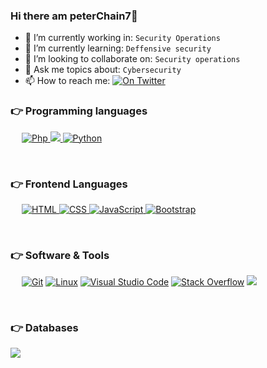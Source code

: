 ### Hi there  am peterChain7👋

<!--
**peterchain7/peterchain7** is a ✨ _special_ ✨ repository because its `README.md` (this file) appears on your GitHub profile.
-->

- 🔭 I’m currently working in:  `Security Operations`
- 🌱 I’m currently learning: `Deffensive security`
- 👯 I’m looking to collaborate on: `Security operations`
- 💬 Ask me topics about: `Cybersecurity `
- 📫 How to reach me: <a href="https://twitter.com/peterChain7" target="_blank"> 
    <img alt="On Twitter" src="https://img.shields.io/badge/TWITTER-%23007396.svg?logo=TWITTER&logoColor=blue">
  </a>
<!-- - 😄 Pronouns: ... -->
<!-- - ⚡ Fun fact: Learning
 -->

### 👉 Programming languages 

<p align="left"> 
  &emsp; 
 
  <a href="https://www.java.com" target="_blank"> 
    <img alt="Php" src="https://img.shields.io/badge/php-%23007396.svg?logo=php&logoColor=blue">
  </a>
  
 <a href="https://www.gnu.org/software/bash/" target="_blank">
  <img src="https://img.shields.io/badge/Bash-681c64.svg?logo=gnubash&logoColor=orange"/>
  </a>

   <a href="https://www.python.org" target="_blank">
    <img alt="Python" src="https://img.shields.io/badge/Python%20-%2314354C.svg?logo=python&logoColor=blue">
  </a>
</p>

<br>

### 👉 Frontend Languages 
<p align="left"> 
  &emsp; 
  <a href="https://www.w3.org/html/" target="_blank"> 
   <img alt="HTML" src="https://img.shields.io/badge/HTML5%20-%23E34F26.svg?logo=html5&logoColor=white">
  </a>   
  
  <a href="https://www.w3schools.com/css/" target="_blank">
    <img alt="CSS" src="https://img.shields.io/badge/CSS%20-%231572B6.svg?logo=css3&logoColor=white">
  </a> 

   <a href="https://developer.mozilla.org/en-US/docs/Web/JavaScript" target="_blank"> 
     <img alt="JavaScript" src="https://img.shields.io/badge/JavaScript%20-%23F7DF1E.svg?logo=javascript&logoColor=black">
   </a>

  <a href="https://getbootstrap.com" target="_blank"> 
    <img alt="Bootstrap" src="https://img.shields.io/badge/Bootstrap-%23563D7C.svg?style=flat&logo=bootstrap&logoColor=white"/>
  </a>
</p>
<br>

### 👉 Software & Tools
<p>
  &emsp;
    <a href="#"><img alt="Git" src="https://img.shields.io/badge/Git%20-%23F05033.svg?logo=git&logoColor=white"></a>
    <a href="#"><img alt="Linux" src="https://img.shields.io/badge/Linux-FCC624?style=flat&logo=linux&logoColor=black"></a>
    <a href="#"><img alt="Visual Studio Code" src="https://img.shields.io/badge/Visual%20Studio%20Code-0078d7.svg?logo=visual-studio-code&logoColor=white"></a>
    <a href="#"><img alt="Stack Overflow" src="https://img.shields.io/badge/-Stack%20Overflow-FE7A16?logo=stack-overflow&logoColor=white"></a>
    <a href="https://en.wikipedia.org/wiki/Computer_security" target="_blank">
    <img src="https://img.shields.io/badge/security-tools-%23007396.svg?logo=security%20tools&logoColor=orange">
    </a>
</p>
<br>

### 👉 Databases 
<p align="left">

<a href="https://www.mysql.com/" target="_blank">
<img src="https://img.shields.io/badge/MYSQL-%23007396.svg?logo=MYSQL&logoColor=red">
</a>